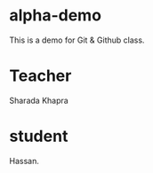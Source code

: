 # alpha-demo
This is a demo for Git &amp; Github class.

# Teacher 
Sharada Khapra

# student
Hassan.